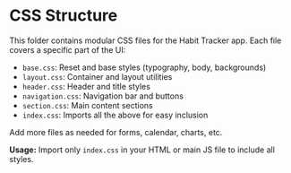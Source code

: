 # CSS Structure

This folder contains modular CSS files for the Habit Tracker app. Each file covers a specific part of the UI:

- `base.css`: Reset and base styles (typography, body, backgrounds)
- `layout.css`: Container and layout utilities
- `header.css`: Header and title styles
- `navigation.css`: Navigation bar and buttons
- `section.css`: Main content sections
- `index.css`: Imports all the above for easy inclusion

Add more files as needed for forms, calendar, charts, etc.

**Usage:**
Import only `index.css` in your HTML or main JS file to include all styles.
